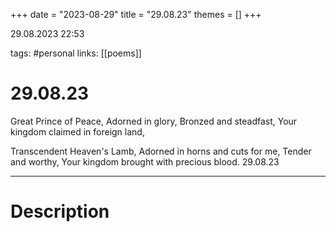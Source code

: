 +++
date = "2023-08-29"
title = "29.08.23"
themes = []
+++

29.08.2023 22:53

tags: #personal
links: [[poems]]

# 29.08.23

Great Prince of Peace,
Adorned in glory,
Bronzed and steadfast,
Your kingdom claimed in foreign land,

Transcendent Heaven's Lamb,
Adorned in horns and cuts for me,
Tender and worthy,
Your kingdom brought with precious blood.
29.08.23

---

# Description

